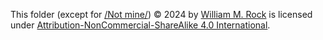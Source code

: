 This folder (except for [/Not mine/](/Not%20mine/)) © 2024 by [William M. Rock](https://new.reddit.com/user/Strong_Magician_3320) is licensed under [Attribution-NonCommercial-ShareAlike 4.0 International](https://creativecommons.org/licenses/by-nc-sa/4.0/deed.en).
